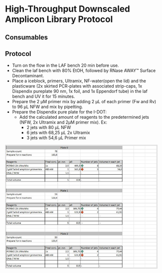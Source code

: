 # High-Throughput Downscaled Amplicon Library Protocol

## Consumables

## Protocol

- Turn on the flow in the LAF bench 20 min before use.
- Clean the laf bench with 80% EtOH, followed by RNase AWAY™ Surface Decontaminant.
- Place a iceblock, primers, Ultramix, NF-water(open the lid) and the plasticware (2x skirted PCR-plates with associated strip-caps, 1x Dispendix pureplate 90 nm, 1x foil, and 1x Eppendorf tube) in the laf bench and UV it for 15 minutes.
- Prepare the 2 µM primer mix by adding 2 µL of each primer (Fw and Rv) to 96 µL NFW and mix by pipetting.
- Prepare the Dispendix pure plate for the I-DOT:
  - Add the calculated amount of reagents to the predetermined jets (NFW, 2x Ultramix and 2µM primer mix). Ex:
    - 2 jets with 80 µL NFW
    - 6 jets with 68,25 µL 2x Ultramix
    - 3 jets with 54,6 µL Primer mix

<img src="./figures/amplicon_pcr_mix.JPG" alt="Amplicon PCR Mix" title="Amplicon PCR mix">
